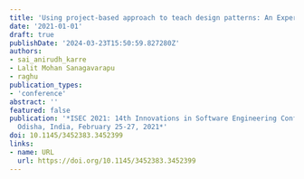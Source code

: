 ```yaml
---
title: 'Using project-based approach to teach design patterns: An Experience Report'
date: '2021-01-01'
draft: true
publishDate: '2024-03-23T15:50:59.827280Z'
authors:
- sai_anirudh_karre
- Lalit Mohan Sanagavarapu
- raghu
publication_types:
- 'conference'
abstract: ''
featured: false
publication: '*ISEC 2021: 14th Innovations in Software Engineering Conference, Bhubaneswar,
  Odisha, India, February 25-27, 2021*'
doi: 10.1145/3452383.3452399
links:
- name: URL
  url: https://doi.org/10.1145/3452383.3452399
---
```


